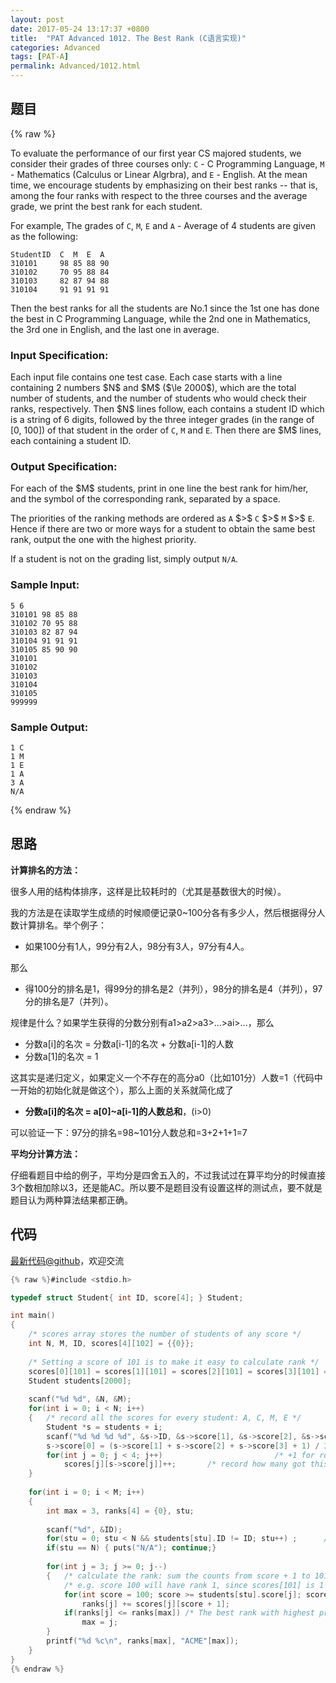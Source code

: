 ```yaml
---
layout: post
date: 2017-05-24 13:17:37 +0800
title:  "PAT Advanced 1012. The Best Rank (C语言实现)"
categories: Advanced
tags: [PAT-A]
permalink: Advanced/1012.html
---
```


## 题目

{% raw %}<div class="ques-view"><p>To evaluate the performance of our first year CS majored students, we consider their grades of three courses only: <code>C</code> - C Programming Language, <code>M</code> - Mathematics (Calculus or Linear Algrbra), and <code>E</code> - English. At the mean time, we encourage students by emphasizing on their best ranks -- that is, among the four ranks with respect to the three courses and the average grade, we print the best rank for each student.</p>
<p>For example, The grades of <code>C</code>, <code>M</code>, <code>E</code> and <code>A</code> - Average of 4 students are given as the following:</p>
<pre><code>StudentID  C  M  E  A
310101     98 85 88 90
310102     70 95 88 84
310103     82 87 94 88
310104     91 91 91 91
</code></pre><p>Then the best ranks for all the students are No.1 since the 1st one has done the best in C Programming Language, while the 2nd one in Mathematics, the 3rd one in English, and the last one in average.</p>
<h3 id="input-specification-">Input Specification:</h3>
<p>Each input file contains one test case. Each case starts with a line containing 2 numbers <span>$N$</span> and <span>$M$</span> (<span>$\le 2000$</span>), which are the total number of students, and the number of students who would check their ranks, respectively. Then <span>$N$</span> lines follow, each contains a student ID which is a string of 6 digits, followed by the three integer grades (in the range of [0, 100]) of that student in the order of <code>C</code>, <code>M</code> and <code>E</code>. Then there are <span>$M$</span> lines, each containing a student ID.</p>
<h3 id="output-specification-">Output Specification:</h3>
<p>For each of the <span>$M$</span> students, print in one line the best rank for him/her, and the symbol of the corresponding rank, separated by a space.</p>
<p>The priorities of the ranking methods are ordered as <code>A</code> <span>$&gt;$</span> <code>C</code> <span>$&gt;$</span> <code>M</code> <span>$&gt;$</span> <code>E</code>. Hence if there are two or more ways for a student to obtain the same best rank, output the one with the highest priority.</p>
<p>If a student is not on the grading list, simply output <code>N/A</code>.</p>
<h3 id="sample-input-">Sample Input:</h3>
<pre><code class="lang-in">5 6
310101 98 85 88
310102 70 95 88
310103 82 87 94
310104 91 91 91
310105 85 90 90
310101
310102
310103
310104
310105
999999
</code></pre>
<h3 id="sample-output-">Sample Output:</h3>
<pre><code class="lang-out">1 C
1 M
1 E
1 A
3 A
N/A
</code></pre>
</div>{% endraw %}

## 思路

**计算排名的方法：**

很多人用的结构体排序，这样是比较耗时的（尤其是基数很大的时候）。

我的方法是在读取学生成绩的时候顺便记录0~100分各有多少人，然后根据得分人数计算排名。举个例子：

- 如果100分有1人，99分有2人，98分有3人，97分有4人。

那么

- 得100分的排名是1，得99分的排名是2（并列），98分的排名是4（并列），97分的排名是7（并列）。

规律是什么？如果学生获得的分数分别有a1>a2>a3>...>ai>...，那么

- 分数a[i]的名次 = 分数a[i-1]的名次 + 分数a[i-1]的人数
- 分数a[1]的名次 = 1

这其实是递归定义，如果定义一个不存在的高分a0（比如101分）人数=1（代码中一开始的初始化就是做这个），那么上面的关系就简化成了

- **分数a[i]的名次 = a[0]~a[i-1]的人数总和**，(i>0)

可以验证一下：97分的排名=98~101分人数总和=3+2+1+1=7

**平均分计算方法：**

仔细看题目中给的例子，平均分是四舍五入的，不过我试过在算平均分的时候直接3个数相加除以3，还是能AC。所以要不是题目没有设置这样的测试点，要不就是题目认为两种算法结果都正确。

## 代码

[最新代码@github](https://github.com/OliverLew/PAT/blob/master/PATAdvanced/1012.c)，欢迎交流
```c
{% raw %}#include <stdio.h>

typedef struct Student{ int ID, score[4]; } Student;

int main()
{
    /* scores array stores the number of students of any score */
    int N, M, ID, scores[4][102] = {{0}};
    
    /* Setting a score of 101 is to make it easy to calculate rank */
    scores[0][101] = scores[1][101] = scores[2][101] = scores[3][101] = 1;
    Student students[2000];
    
    scanf("%d %d", &N, &M);
    for(int i = 0; i < N; i++)
    {   /* record all the scores for every student: A, C, M, E */
        Student *s = students + i;
        scanf("%d %d %d %d", &s->ID, &s->score[1], &s->score[2], &s->score[3]);
        s->score[0] = (s->score[1] + s->score[2] + s->score[3] + 1) / 3; 
        for(int j = 0; j < 4; j++)                         /* +1 for rounding */
            scores[j][s->score[j]]++;       /* record how many got this score */
    }
    
    for(int i = 0; i < M; i++)
    {
        int max = 3, ranks[4] = {0}, stu;
        
        scanf("%d", &ID);
        for(stu = 0; stu < N && students[stu].ID != ID; stu++) ;      /* find */
        if(stu == N) { puts("N/A"); continue;}
        
        for(int j = 3; j >= 0; j--)
        {   /* calculate the rank: sum the counts from score + 1 to 101 */
            /* e.g. score 100 will have rank 1, since scores[101] is 1 */
            for(int score = 100; score >= students[stu].score[j]; score--)
                ranks[j] += scores[j][score + 1];
            if(ranks[j] <= ranks[max]) /* The best rank with highest priority */
                max = j;
        }
        printf("%d %c\n", ranks[max], "ACME"[max]);
    }
}
{% endraw %}
```